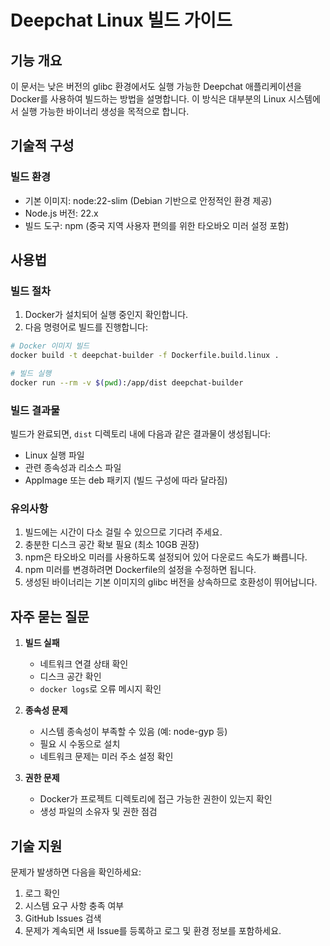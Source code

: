 # Deepchat Linux 빌드 가이드

## 기능 개요

이 문서는 낮은 버전의 glibc 환경에서도 실행 가능한 Deepchat 애플리케이션을 Docker를 사용하여 빌드하는 방법을 설명합니다. 이 방식은 대부분의 Linux 시스템에서 실행 가능한 바이너리 생성을 목적으로 합니다.

## 기술적 구성

### 빌드 환경

- 기본 이미지: node:22-slim (Debian 기반으로 안정적인 환경 제공)
- Node.js 버전: 22.x
- 빌드 도구: npm (중국 지역 사용자 편의를 위한 타오바오 미러 설정 포함)

## 사용법

### 빌드 절차

1. Docker가 설치되어 실행 중인지 확인합니다.
2. 다음 명령어로 빌드를 진행합니다:

```bash
# Docker 이미지 빌드
docker build -t deepchat-builder -f Dockerfile.build.linux .

# 빌드 실행
docker run --rm -v $(pwd):/app/dist deepchat-builder
```

### 빌드 결과물

빌드가 완료되면, `dist` 디렉토리 내에 다음과 같은 결과물이 생성됩니다:
- Linux 실행 파일
- 관련 종속성과 리소스 파일
- AppImage 또는 deb 패키지 (빌드 구성에 따라 달라짐)

### 유의사항

1. 빌드에는 시간이 다소 걸릴 수 있으므로 기다려 주세요.
2. 충분한 디스크 공간 확보 필요 (최소 10GB 권장)
3. npm은 타오바오 미러를 사용하도록 설정되어 있어 다운로드 속도가 빠릅니다.
4. npm 미러를 변경하려면 Dockerfile의 설정을 수정하면 됩니다.
5. 생성된 바이너리는 기본 이미지의 glibc 버전을 상속하므로 호환성이 뛰어납니다.

## 자주 묻는 질문

1. **빌드 실패**
   - 네트워크 연결 상태 확인
   - 디스크 공간 확인
   - `docker logs`로 오류 메시지 확인

2. **종속성 문제**
   - 시스템 종속성이 부족할 수 있음 (예: node-gyp 등)
   - 필요 시 수동으로 설치
   - 네트워크 문제는 미러 주소 설정 확인

3. **권한 문제**
   - Docker가 프로젝트 디렉토리에 접근 가능한 권한이 있는지 확인
   - 생성 파일의 소유자 및 권한 점검

## 기술 지원

문제가 발생하면 다음을 확인하세요:
1. 로그 확인
2. 시스템 요구 사항 충족 여부
3. GitHub Issues 검색
4. 문제가 계속되면 새 Issue를 등록하고 로그 및 환경 정보를 포함하세요.